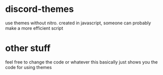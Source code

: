 # discord-themes
use themes without nitro. created in javascript, someone can probably make a more efficient script

# other stuff
feel free to change the code or whatever this basically just shows you the code for using themes

